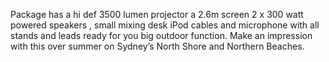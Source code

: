 Package has a hi def 3500 lumen projector a 2.6m screen 2 x 300 watt powered speakers , small mixing desk iPod cables and microphone with all stands and leads  ready for you big outdoor function. Make an impression with this over summer on Sydney’s North Shore and Northern Beaches.
